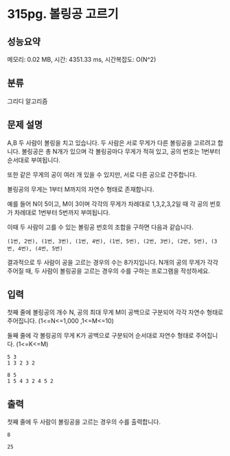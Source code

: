 # 315pg. 볼링공 고르기

## 성능요약

메모리: 0.02 MB, 시간: 4351.33 ms, 시간복잡도: O(N^2)

## 분류

그리디 알고리즘

## 문제 설명

A,B 두 사람이 볼링을 치고 있습니다. 두 사람은 서로 무게가 다른 볼링공을 고르려고 합니다. 볼링공은 총 N개가 있으며 각 볼링공마다 무게가 적혀 있고, 공의 번호는 1번부터 순서대로 부여됩니다. 

또한 같은 무게의 공이 여러 개 있을 수 있지만, 서로 다른 공으로 간주합니다. 

볼링공의 무게는 1부터 M까지의 자연수 형태로 존재합니다.

예를 들어 N이 5이고, M이 3이며 각각의 무게가 차례대로 1,3,2,3,2일 때 각 공의 번호가 차례대로 1번부터 5번까지 부여됩니다. 

이때 두 사람이 고를 수 있는 볼링공 번호의 조합을 구하면 다음과 같습니다.

```
(1번, 2번), (1번, 3번), (1번, 4번), (1번, 5번), (2번, 3번), (2번, 5번), (3번, 4번), (4번, 5번)
```
결과적으로 두 사람이 공을 고르는 경우의 수는 8가지입니다. N개의 공의 무게가 각각 주어질 때, 두 사람이 볼링공을 고르는 경우의 수를 구하는 프로그램을 작성하세요.

## 입력

첫째 줄에 볼링공의 개수 N, 공의 최대 무게 M이 공백으로 구분되어 각각 자연수 형태로 주어집니다. (1<=N<=1,000 ,1<=M<=10)

둘째 줄에 각 볼링공의 무게 K가 공백으로 구분되어 순서대로 자연수 형태로 주어집니다. (1<=K<=M)

```
5 3
1 3 2 3 2
```

```
8 5
1 5 4 3 2 4 5 2
```

## 출력

첫째 줄에 두 사람이 볼링공을 고르는 경우의 수를 출력합니다.

```
8
```

```
25
```